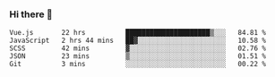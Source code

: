 ### Hi there 👋

<!--
**xin-code/Xin-code** is a ✨ _special_ ✨ repository because its `README.md` (this file) appears on your GitHub profile.

Here are some ideas to get you started:
<!--START_SECTION:waka-->
```text
Vue.js       22 hrs          █████████████████████▒░░░   84.81 % 
JavaScript   2 hrs 44 mins   ██▓░░░░░░░░░░░░░░░░░░░░░░   10.58 % 
SCSS         42 mins         ▓░░░░░░░░░░░░░░░░░░░░░░░░   02.76 % 
JSON         23 mins         ▒░░░░░░░░░░░░░░░░░░░░░░░░   01.51 % 
Git          3 mins          ░░░░░░░░░░░░░░░░░░░░░░░░░   00.22 % 
```
<!--END_SECTION:waka-->
